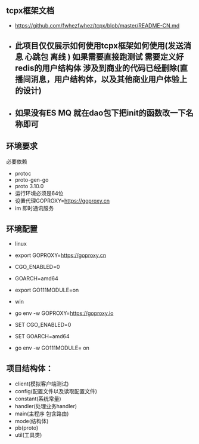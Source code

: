 ## tcpx框架文档
- https://github.com/fwhezfwhez/tcpx/blob/master/README-CN.md
- ## 此项目仅仅展示如何使用tcpx框架如何使用(发送消息 心跳包 离线 ) 如果需要直接跑测试 需要定义好redis的用户结构体 涉及到商业的代码已经删除(直播间消息，用户结构体，以及其他商业用户体验上的设计)
- ## 如果没有ES MQ 就在dao包下把init的函数改一下名称即可
## 环境要求
必要依赖
- protoc
- proto-gen-go
- proto 3.10.0
- 运行环境必须是64位
- 设置代理GOPROXY=https://goproxy.cn
- im 即时通讯服务
## 环境配置

- linux
- export GOPROXY=https://goproxy.cn
- CGO_ENABLED=0
- GOARCH=amd64
- export GO111MODULE=on

- win
- go env -w GOPROXY=https://goproxy.io
- SET CGO_ENABLED=0
- SET GOARCH=amd64
- go env -w GO111MODULE= on

## 项目结构体：
- client(模拟客户端测试)
- config(配置文件以及读取配置文件)
- constant(系统常量)
- handler(处理业务handler)
- main(主程序 包含路由)
- mode(结构体)
- pb(proto)
- util(工具类)
